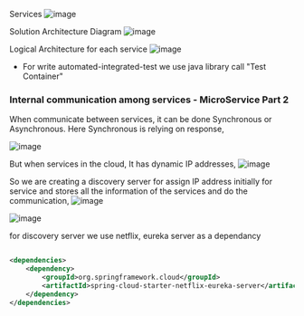 Services
![image](https://github.com/shiharJ/Product-Management-System/assets/56840369/931ea27c-90be-4bf1-9770-ccb290a7d5e3)


Solution Architecture Diagram
![image](https://github.com/shiharJ/Product-Management-System/assets/56840369/c67a57d6-5b2d-44a5-a913-e2ff4c148a88)


Logical Architecture for each service
![image](https://github.com/shiharJ/Product-Management-System/assets/56840369/3e48f3d9-e58e-4d94-94f7-901175255d74)



- For write automated-integrated-test we use java library call "Test Container"


### Internal communication among services - MicroService Part 2

When communicate between services, it can be done Synchronous or Asynchronous.
Here Synchronous is relying on response,

![image](https://github.com/shiharJ/Product-Management-System/assets/56840369/b03b8a98-5ccf-40cb-9622-2bcef896cc94)


But when services in the cloud, It has dynamic IP addresses,
![image](https://github.com/shiharJ/Product-Management-System/assets/56840369/6d1f94ff-e150-4e4b-9c01-9fda973d3025)


So we are creating a discovery server for assign IP address initially for service and stores all the information of the services and do the communication,
![image](https://github.com/shiharJ/Product-Management-System/assets/56840369/73080ff5-2540-4181-a9d4-6a15c0ea61d3)

![image](https://github.com/shiharJ/Product-Management-System/assets/56840369/dfdcf80a-03e9-4661-96fe-f4839048f60f)


for discovery server we use netflix, eureka server as a dependancy

```xml

<dependencies>  
    <dependency>        
	    <groupId>org.springframework.cloud</groupId>  
        <artifactId>spring-cloud-starter-netflix-eureka-server</artifactId>  
    </dependency>
</dependencies>
    
```
